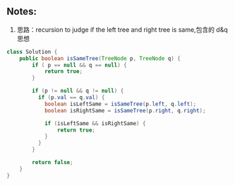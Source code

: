 ## Notes:

1. 思路：recursion to judge if the left tree and right tree is same,包含的 d&q 思想

```java
class Solution {
    public boolean isSameTree(TreeNode p, TreeNode q) {
        if ( p == null && q == null) {
            return true;
        }

        if (p != null && q != null) {
          if (p.val == q.val) {
            boolean isLeftSame = isSameTree(p.left, q.left);
            boolean isRightSame = isSameTree(p.right, q.right);

            if (isLeftSame && isRightSame) {
                return true;
            }
          }
        }

        return false;
    }
}
```
